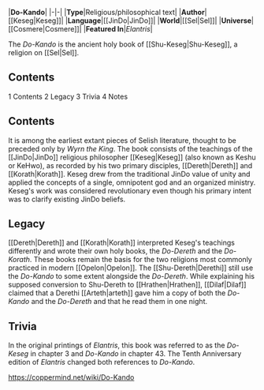 |**Do-Kando**|
|-|-|
|**Type**|Religious/philosophical text|
|**Author**|[[Keseg\|Keseg]]|
|**Language**|[[JinDo\|JinDo]]|
|**World**|[[Sel\|Sel]]|
|**Universe**|[[Cosmere\|Cosmere]]|
|**Featured In**|*Elantris*|

The *Do-Kando* is the ancient holy book of [[Shu-Keseg\|Shu-Keseg]], a religion on [[Sel\|Sel]].

## Contents

1 Contents
2 Legacy
3 Trivia
4 Notes


## Contents
It is among the earliest extant pieces of Selish literature, thought to be preceded only by *Wyrn the King*. The book consists of the teachings of the [[JinDo\|JinDo]] religious philosopher [[Keseg\|Keseg]] (also known as Keshu or KeHwo), as recorded by his two primary disciples, [[Dereth\|Dereth]] and [[Korath\|Korath]]. Keseg drew from the traditional JinDo value of unity and applied the concepts of a single, omnipotent god and an organized ministry. Keseg's work was considered revolutionary even though his primary intent was to clarify existing JinDo beliefs.

## Legacy
[[Dereth\|Dereth]] and [[Korath\|Korath]] interpreted Keseg's teachings differently and wrote their own holy books, the *Do-Dereth* and the *Do-Korath*. These books remain the basis for the two religions most commonly practiced in modern [[Opelon\|Opelon]]. The [[Shu-Dereth\|Derethi]] still use the *Do-Kando* to some extent alongside the *Do-Dereth*.
While explaining his supposed conversion to Shu-Dereth to [[Hrathen\|Hrathen]], [[Dilaf\|Dilaf]] claimed that a Derethi [[Arteth\|arteth]] gave him a copy of both the *Do-Kando* and the *Do-Dereth* and that he read them in one night.

## Trivia
In the original printings of *Elantris*, this book was referred to as the *Do-Keseg* in chapter 3 and *Do-Kando* in chapter 43. The Tenth Anniversary edition of *Elantris* changed both references to *Do-Kando*.


https://coppermind.net/wiki/Do-Kando
